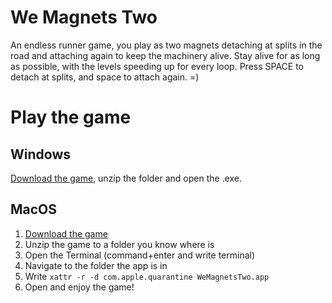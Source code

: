 # We Magnets Two

An endless runner game, you play as two magnets detaching at splits in the road and attaching again to keep the machinery alive. Stay alive for as long as possible, with the levels speeding up for every loop. Press SPACE to detach at splits, and space to attach again. =)

# Play the game

## Windows

[Download the game](https://gumman.one/games/WeMagnetsTwo.zip), unzip the folder and open the .exe.

## MacOS

1. [Download the game](https://gumman.one/games/WeMagnetsTwo_MacOS.zip)
2. Unzip the game to a folder you know where is
3. Open the Terminal (command+enter and write terminal)
4. Navigate to the folder the app is in
5. Write `xattr -r -d com.apple.quarantine WeMagnetsTwo.app`
6. Open and enjoy the game!
